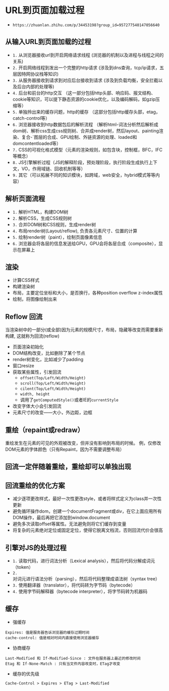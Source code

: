 # URL到页面加载过程

- `https://zhuanlan.zhihu.com/p/34453198?group_id=957277540147056640`

## 从输入URL到页面加载的过程

- `1.` 从浏览器接收url到开启网络请求线程 (浏览器的机制以及进程与线程之间的关系)
- `2.` 开启网络线程到发出一个完整的http请求 (涉及到dns查询，tcp/ip请求，五层因特网协议栈等知识)
- `3.` 从服务器接收到请求到对应后台接收到请求 (涉及到负载均衡，安全拦截以及后台内部的处理等)
- `4.` 后台和前台的http交互 （这一部分包括http头部、响应码、报文结构、cookie等知识，可以提下静态资源的cookie优化，以及编码解码，如gzip压缩等）
- `5.` 单独拎出来的缓存问题，http的缓存 （这部分包括http缓存头部，etag，catch-control等）
- `6.` 浏览器接收到http数据包后的解析流程 （解析html-词法分析然后解析成dom树、解析css生成css规则树、合并成render树，然后layout、painting渲染、复合-`图层的合成、GPU绘制、外链资源的处理、loaded和domcontentloaded等）
- `7.` CSS的可视化格式模型（元素的渲染规则，如包含块，控制框，BFC，IFC等概念）
- `8.` JS引擎解析过程（JS的解释阶段，预处理阶段，执行阶段生成执行上下文，VO，作用域链、回收机制等等）
- `9.` 其它（可以拓展不同的知识模块，如跨域，web安全，hybrid模式等等内容）

## 解析页面流程

- `1.` 解析HTML，构建DOM树
- `2.` 解析CSS，生成CSS规则树
- `3.` 合并DOM树和CSS规则，生成render树
- `4.` 布局render树(Layout/reflow),  负责各元素尺寸、位置的计算
- `5.` 绘制render树（paint），绘制页面像素信息
- `6.` 浏览器会将各层的信息发送给GPU，GPU会将各层合成（composite），显示在屏幕上

## 渲染

- 计算CSS样式
- 构建渲染树
- 布局，主要定位坐标和大小，是否换行，各种position overflow z-index属性
- 绘制，将图像绘制出来

## Reflow 回流

当渲染树中的一部分(或全部)因为元素的规模尺寸，布局，隐藏等改变而需要重新构建, 这就称为回流(reflow)

- 页面渲染初始化
- DOM结构改变，比如删除了某个节点
- render树变化，比如减少了padding
- 窗口resize
- 获取某些属性，引发回流
  - `offset(Top/Left/Width/Height)`
  - `scroll(Top/Left/Width/Height)`
  - `cilent(Top/Left/Width/Height)`
  - `width, height`
  - 调用了`getComputedStyle()`或者IE的`currentStyle`
- 改变字体大小会引发回流
- 元素尺寸的改变——大小，外边距，边框

## 重绘（repaint或redraw）

重绘发生在元素的可见的外观被改变，但并没有影响到布局的时候。
例，仅修改DOM元素的字体颜色（只有Repaint，因为不需要调整布局）

## 回流一定伴随着重绘，重绘却可以单独出现

## 回流重绘的优化方案

- 减少逐项更改样式，最好一次性更改style，或者将样式定义为class并一次性更新
- 避免循环操作dom，创建一个documentFragment或div，在它上面应用所有DOM操作，最后再把它添加到window.document
- 避免多次读取offset等属性。无法避免则将它们缓存到变量
- 将复杂的元素绝对定位或固定定位，使得它脱离文档流，否则回流代价会很高

## 引擎对JS的处理过程

- `1.` 读取代码，进行词法分析（Lexical analysis），然后将代码分解成词元（token）
- `2.` 对词元进行语法分析（parsing），然后将代码整理成语法树（syntax tree）
- `3.` 使用翻译器（translator），将代码转为字节码（bytecode）
- `4.` 使用字节码解释器（bytecode interpreter），将字节码转为机器码

## 缓存

- 强缓存

```
Expires: 值是服务器告诉浏览器的缓存过期时间
cache-control: 值是相对时间内直接使用浏览器缓存
```

- 协商缓存

```
Last-Modified 和 If-Modified-Since : 文件在服务器上最近的修改时间
Etag 和 If-None-Match : 只有当文件内容改变时，ETag才改变
```

- 缓存的优先级

```
Cache-Control > Expires > ETag > Last-Modified
```

